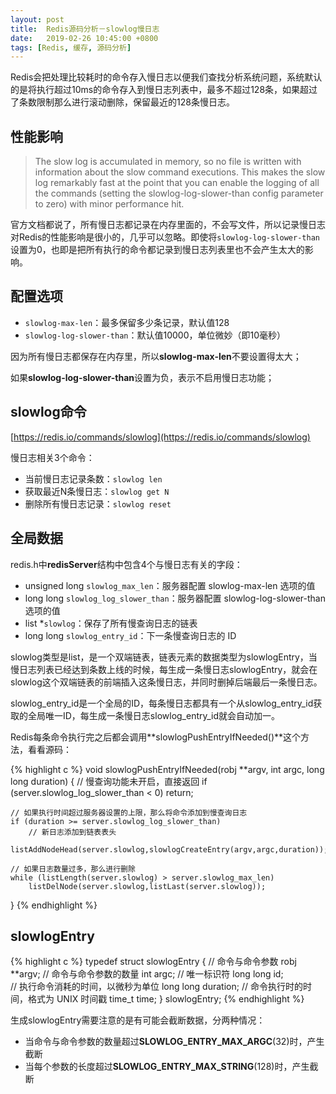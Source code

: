 ```yaml
---
layout: post
title:  Redis源码分析－slowlog慢日志
date:   2019-02-26 10:45:00 +0800
tags: [Redis, 缓存, 源码分析]
---
```


Redis会把处理比较耗时的命令存入慢日志以便我们查找分析系统问题，系统默认的是将执行超过10ms的命令存入到慢日志列表中，最多不超过128条，如果超过了条数限制那么进行滚动删除，保留最近的128条慢日志。

## 性能影响

> The slow log is accumulated in memory, so no file is written with information about the slow command executions. This makes the slow log remarkably fast at the point that you can enable the logging of all the commands (setting the slowlog-log-slower-than config parameter to zero) with minor performance hit.

官方文档都说了，所有慢日志都记录在内存里面的，不会写文件，所以记录慢日志对Redis的性能影响是很小的，几乎可以忽略。即使将`slowlog-log-slower-than`设置为0，也即是把所有执行的命令都记录到慢日志列表里也不会产生太大的影响。

## 配置选项

* `slowlog-max-len`：最多保留多少条记录，默认值128
* `slowlog-log-slower-than`：默认值10000，单位微妙（即10毫秒）

因为所有慢日志都保存在内存里，所以**slowlog-max-len**不要设置得太大；

如果**slowlog-log-slower-than**设置为负，表示不启用慢日志功能；

## slowlog命令

[https://redis.io/commands/slowlog](https://redis.io/commands/slowlog) 

慢日志相关3个命令：
* 当前慢日志记录条数：`slowlog len`
* 获取最近N条慢日志：`slowlog get N`
* 删除所有慢日志记录：`slowlog reset`

## 全局数据

redis.h中**redisServer**结构中包含4个与慢日志有关的字段：

* unsigned long `slowlog_max_len`：服务器配置 slowlog-max-len 选项的值
* long long `slowlog_log_slower_than`：服务器配置 slowlog-log-slower-than 选项的值
* list *`slowlog`：保存了所有慢查询日志的链表
* long long `slowlog_entry_id`：下一条慢查询日志的 ID

slowlog类型是list，是一个双端链表，链表元素的数据类型为slowlogEntry，当慢日志列表已经达到条数上线的时候，每生成一条慢日志slowlogEntry，就会在slowlog这个双端链表的前端插入这条慢日志，并同时删掉后端最后一条慢日志。

slowlog_entry_id是一个全局的ID，每条慢日志都具有一个从slowlog_entry_id获取的全局唯一ID，每生成一条慢日志slowlog_entry_id就会自动加一。

Redis每条命令执行完之后都会调用**slowlogPushEntryIfNeeded()**这个方法，看看源码：

{% highlight c %}
void slowlogPushEntryIfNeeded(robj **argv, int argc, long long duration) {
    // 慢查询功能未开启，直接返回
    if (server.slowlog_log_slower_than < 0) return; 

    // 如果执行时间超过服务器设置的上限，那么将命令添加到慢查询日志
    if (duration >= server.slowlog_log_slower_than)
        // 新日志添加到链表表头
        listAddNodeHead(server.slowlog,slowlogCreateEntry(argv,argc,duration));

    // 如果日志数量过多，那么进行删除
    while (listLength(server.slowlog) > server.slowlog_max_len)
        listDelNode(server.slowlog,listLast(server.slowlog));
}
{% endhighlight %}


## slowlogEntry

{% highlight c %}
typedef struct slowlogEntry {
    // 命令与命令参数
    robj **argv;
    // 命令与命令参数的数量
    int argc;
    // 唯一标识符
    long long id;  
    // 执行命令消耗的时间，以微秒为单位
    long long duration; 
    // 命令执行时的时间，格式为 UNIX 时间戳
    time_t time; 
} slowlogEntry;
{% endhighlight %}

生成slowlogEntry需要注意的是有可能会截断数据，分两种情况：
- 当命令与命令参数的数量超过**SLOWLOG_ENTRY_MAX_ARGC**(32)时，产生截断
- 当每个参数的长度超过**SLOWLOG_ENTRY_MAX_STRING**(128)时，产生截断

